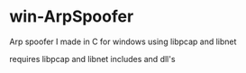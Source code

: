 # win-ArpSpoofer
Arp spoofer I made in C for windows using libpcap and libnet


requires libpcap and libnet includes and dll's
